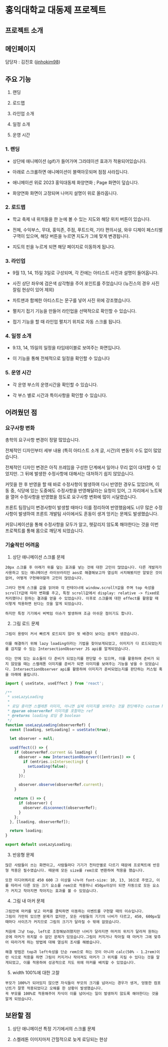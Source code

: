 # 홍익대학교 대동제 프로젝트

## 프로젝트 소개

## 메인페이지

담당자 : 김진호 ([jinhokim98](https://github.com/jinhokim98))

## 주요 기능

1. 랜딩

2. 로드맵

3. 라인업 소개

4. 일정 소개

5. 운영 시간

### 1. 랜딩

- 상단에 애니메이션 (gif)가 들어가며 그라데이션 효과가 적용되어있습니다.

- 아래로 스크롤하면 애니메이션이 블랙아웃되며 점점 사라집니다.

- 애니메이션 위로 2023 홍익대동제 화양연화 ; Page 화면이 덮습니다.

- 화양연화 화면이 고정되며 나머지 설명이 위로 올라옵니다.

### 2. 로드맵

- 학교 축제 내 위치들을 한 눈에 볼 수 있는 지도와 해당 위치 버튼이 있습니다.

- 전체, 수익부스, 무대, 홍익존, 주점, 푸트드럭, 기타 편의시설, 와우 디제이 페스티벌 구역이 있으며, 해당 버튼을 누르면 지도가 그에 맞게 변경됩니다.

- 지도의 핀을 누르게 되면 해당 페이지로 이동하게 됩니다.

### 3. 라인업

- 9월 13, 14, 15일 3일로 구성되며, 각 칸에는 아티스트 사진과 설명이 들어옵니다.

- 사진 상단 좌우에 검은색 삼각형을 주어 포인트를 주었습니다 (뉴진스의 경우 사진 잘림 현상이 있어 제외)

- 차트맨과 함께한 아티스트는 문구를 넣어 사진 위에 강조했습니다.

- 펼치기 접기 기능을 만들어 라인업을 선택적으로 확인할 수 있습니다.

- 접기 기능을 할 때 라인업 펼치기 위치로 자동 스크롤 됩니다.

### 4. 일정 소개

- 9.13, 14, 15일의 일정을 타임테이블로 보여주는 화면입니다.

- 이 기능을 통해 전체적으로 일정을 확인할 수 있습니다

### 5. 운영 시간

- 각 운영 부스의 운영시간을 확인할 수 있습니다.

- 각 부스 별로 시간과 특이사항을 확인할 수 있습니다.

## 어려웠던 점

### 요구사항 변화

총학의 요구사항 변경이 정말 많았습니다.

전체적인 디자인부터 세부 내용 (특히 아티스트 소개 글, 시간)의 변동이 수도 없이 많았습니다.

전체적인 디자인 변경은 아직 프레임을 구성한 단계에서 일어나 무리 없이 대처할 수 있었지만. 그 뒤에 발생한 수정사항에 대해서는 대처하기 쉽지 않았습니다.

커밋을 한 후 반영을 할 때 바로 수정사항이 발생하여 다시 반영한 경우도 있었으며, 이동 중, 식당에 있는 도중에도 수정사항을 반영해달라는 요청이 있어, 그 자리에서 노트북을 열어 수정사항을 반영했을 정도로 요구사항 변화에 많이 시달렸습니다.

프론트 팀장님이 변경사항이 발생할 때마다 이를 정리하여 반영했음에도 너무 많은 수정사항이 발생하여 프론트 개발팀 사이에서도 혼동이 생겨 엉키는 문제도 발생했습니다.

커뮤니케이션을 통해 수정사항을 모두가 알고, 헷갈리지 않도록 해야한다는 것을 이번 프로젝트를 통해 몸으로 깨닫게 되었습니다.

### 기술적인 어려움

1. 상단 애니메이션 스크롤 문제

```
20px 스크롤 후 아래가 위를 덮는 효과를 넣는 것에 대한 고민이 많았습니다. 다른 개발자가 사용하고 있는 애니메이션 라이브러리인 aos로 해결해보고자 열심히 서치해봤지만 알맞은 것이 없어, 어떻게 구현해야할까 고민이 많았습니다.

그러다 현재 스크롤 값을 읽어와 각 컨테이너에 window.scrollY값을 주며 top 속성을 scrollY값에 따라 변화를 주고, 특정 scroll값에서 display: relative -> fixed로 처리했더니 원하는 결과를 얻을 수 있었습니다. 이후로 스크롤에 대한 effect를 활용할 때 이렇게 적용하면 된다는 것을 알게 되었습니다.

하지만 특정 기기에서 버벅임 이슈가 발생하여 조금 아쉬운 점이기도 합니다.
```

2. 그림 로드 문제

```
그림이 용량이 커서 빠르게 로드되지 않아 뒷 배경이 보이는 문제가 생겼습니다.

이를 해결하기 위해 lazy loading이라는 기법을 찾아보게되었고, 이미지가 다 로드되었는지를 감지할 수 있는 IntersectionObserver JS api를 알게되었습니다.

이는 안에 있는 요소들이 다 준비가 되었는지를 판단할 수 있으며, 이를 활용하여 준비가 되지 않았을 때는 스켈레톤 이미지를 준비가 되면 이미지를 보여주는 기능을 넣을 수 있었습니다. IntersectionObserver api를 활용하여 이미지가 준비되었는지를 판단하는 커스텀 훅을 아래에 올립니다.
```

```js
import { useState, useEffect } from 'react';

/**
 * useLazyLoading
 *
 * 로딩 중이면 스켈레톤 이미지, 아니면 실제 이미지를 보여주는 것을 판단해주는 custom hook
 * @param observerRef 이미지를 포함하는 ref
 * @returns loading 로딩 중 boolean
 */
function useLazyLoading(observerRef) {
  const [loading, setLoading] = useState(true);

  let observer = null;

  useEffect(() => {
    if (observerRef.current && loading) {
      observer = new IntersectionObserver(([entries]) => {
        if (entries.isIntersecting) {
          setLoading(false);
        }
      });

      observer.observe(observerRef.current);
    }

    return () => {
      if (observer) {
        observer.disconnect(observerRef);
      }
    };
  }, [loading, observerRef]);

  return loading;
}

export default useLazyLoading;
```

3. 반응형 문제

```
많은 사람들이 쓰는 화면이고, 사람들마다 기기가 천차만별로 다르기 때문에 프로젝트에 반응형 적용은 필수였습니다. 때문에 모든 size를 rem으로 변환하여 적용을 했습니다.

또한 미디어쿼리로 450 600 그 이상을 나누어 font-size: 10, 13, 16으로 주었고, 이를 따라서 다른 모든 크기 요소를 rem으로 적용하니 450px이상이 되면 자동으로 모든 요소가 커지고 작아지면 작아지는 효과를 볼 수 있었습니다.
```

4. 그림 내 마커 문제

```
그림안에 마커를 넣고 마커를 클릭하면 이동하는 이벤트를 구현할 때의 이슈입니다.
그림이 가만히 있으면 문제가 없지만, 모든 사람들의 기기의 너비가 다르고, 450, 600px일 때마다 사이즈가 커지므로 그림의 크기가 달라질 수 밖에 없었습니다.

처음에 그냥 top, left로 조정해보려했지만 너비가 달라지면 마커의 위치가 달라져 원하는 곳에 마커가 위치할 수 없던 문제가 있었습니다.그림이 커지거나 작아질 때 마커가 그에 맞추어 따라가게 하는 방법에 대해 열심히 조사를 해봤습니다.

해결 방법은 top과 left속성을 단순 rem으로 하는 것이 아니라 calc(50% - 1.2rem)이런 식으로 적용을 하면 그림이 커지거나 작아져도 마커가 그 위치를 지킬 수 있다는 것을 알게되었고, 이를 적용하여 성공적으로 지도 위에 마커를 배치할 수 있었습니다.
```

5. width 100%에 대한 고찰

```
부모가 100%가 되어있지 않으면 자식들이 부모의 크기를 넘어서는 경우가 생겨, 엉뚱한 컴포넌트가 잘못 적용되었다고 오해를 한 상황이 발생했습니다.
꼭 부모를 100%로 적용해주어 자식이 이를 넘어서는 일이 발생하지 않도록 해야한다는 것을 알게 되었습니다.
```

## 보완할 점

1. 상단 애니메이션 특정 기기에서의 스크롤 문제

2. 스켈레톤 이미지마저 간헐적으로 늦게 로딩되는 현상

